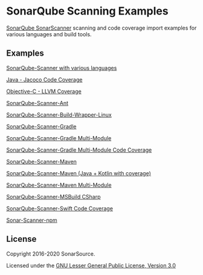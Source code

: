 # SonarQube Scanning Examples

[SonarQube SonarScanner](https://docs.sonarqube.org/latest/analysis/scan/sonarscanner/) scanning and code coverage import examples for various languages and build tools.

## Examples

[SonarQube-Scanner with various languages](sonarqube-scanner/)

[Java - Jacoco Code Coverage](doc/jacoco.md)

[Objective-C - LLVM Coverage](objc-llvm-coverage/)

[SonarQube-Scanner-Ant](sonarqube-scanner-ant/)

[SonarQube-Scanner-Build-Wrapper-Linux](sonarqube-scanner-build-wrapper-linux/)

[SonarQube-Scanner-Gradle](sonarqube-scanner-gradle/gradle-basic/)

[SonarQube-Scanner-Gradle Multi-Module](sonarqube-scanner-gradle/gradle-multimodule/)

[SonarQube-Scanner-Gradle Multi-Module Code Coverage](sonarqube-scanner-gradle/gradle-multimodule-coverage/)

[SonarQube-Scanner-Maven](sonarqube-scanner-maven/maven-basic/)

[SonarQube-Scanner-Maven (Java + Kotlin with coverage)](sonarqube-scanner-maven/maven-multilingual/)

[SonarQube-Scanner-Maven Multi-Module](sonarqube-scanner-maven/maven-multimodule/)

[SonarQube-Scanner-MSBuild CSharp](sonarqube-scanner-msbuild/CSharpProject/)

[SonarQube-Scanner-Swift Code Coverage](swift-coverage/)

[Sonar-Scanner-npm](sonar-scanner-npm/)

## License

Copyright 2016-2020 SonarSource.

Licensed under the [GNU Lesser General Public License, Version 3.0](http://www.gnu.org/licenses/lgpl.txt)
